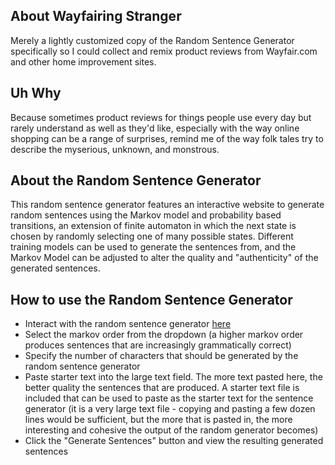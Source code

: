 ## About Wayfairing Stranger

Merely a lightly customized copy of the Random Sentence Generator specifically so I could collect and remix product reviews from Wayfair.com and other home improvement sites.

## Uh Why

Because sometimes product reviews for things people use every day but rarely understand as well as they'd like, especially with the way online shopping can be a range of surprises, remind me of the way folk tales try to describe the myserious, unknown, and monstrous.

## About the Random Sentence Generator

This random sentence generator features an interactive website to generate random sentences using the Markov model and probability based transitions, an extension of finite automaton in which the next state is chosen by randomly selecting one of many possible states. Different training models can be used to generate the sentences from, and the Markov Model can be adjusted to alter the quality and "authenticity" of the generated sentences.


## How to use the Random Sentence Generator

- Interact with the random sentence generator [here](https://julian-probcomp.github.io/Wayfairing-Stranger/)
- Select the markov order from the dropdown (a higher markov order produces sentences that are increasingly grammatically correct)
- Specify the number of characters that should be generated by the random sentence generator
- Paste starter text into the large text field. The more text pasted here, the better quality the sentences that are produced.
  A starter text file is included that can be used to paste as the starter text for the sentence generator (it is a very large text file - copying and pasting a few dozen lines would be sufficient, but the more that is pasted in, the more interesting and cohesive the output of the random generator becomes)
- Click the "Generate Sentences" button and view the resulting generated sentences
